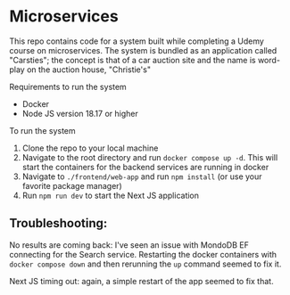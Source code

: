 # Microservices

This repo contains code for a system built while completing a Udemy course on microservices.
The system is bundled as an application called "Carsties"; the concept is that of a car auction site and the name is word-play on the auction house, "Christie's"

Requirements to run the system
- Docker
- Node JS version 18.17 or higher

To run the system
1. Clone the repo to your local machine
2. Navigate to the root directory and run `docker compose up -d`. This will start the containers for the backend services are running in docker
3. Navigate to `./frontend/web-app` and run `npm install` (or use your favorite package manager)
4. Run `npm run dev` to start the Next JS application

## Troubleshooting:

No results are coming back: I've seen an issue with MondoDB EF connecting for the Search service. Restarting the docker containers with `docker compose down` and then rerunning the `up` command seemed to fix it.

Next JS timing out: again, a simple restart of the app seemed to fix that.